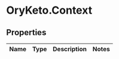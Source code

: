 # OryKeto.Context

## Properties
Name | Type | Description | Notes
------------ | ------------- | ------------- | -------------


